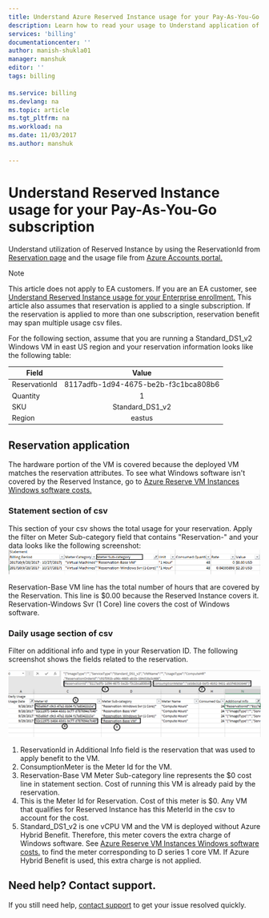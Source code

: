 ```yaml
---
title: Understand Azure Reserved Instance usage for your Pay-As-You-Go subscription  | Microsoft Docs
description: Learn how to read your usage to Understand application of  Reserved Instance for Pay-As-You-Go subscription
services: 'billing'
documentationcenter: ''
author: manish-shukla01
manager: manshuk
editor: ''
tags: billing

ms.service: billing
ms.devlang: na
ms.topic: article
ms.tgt_pltfrm: na
ms.workload: na
ms.date: 11/03/2017
ms.author: manshuk

---
```

# Understand Reserved Instance usage for your Pay-As-You-Go subscription

Understand utilization of Reserved Instance by using the ReservationId from [Reservation page](https://portal.azure.com/?microsoft_azure_marketplace_ItemHideKey=Reservations&Microsoft_Azure_Reservations=true#blade/Microsoft_Azure_Reservations/ReservationsBrowseBlade ) and  the usage file from [Azure Accounts portal.](https://account.azure.com)


>[!NOTE]
>This article does not apply to EA customers. If you are an EA customer, see [Understand  Reserved Instance usage for your Enterprise enrollment.](billing-understand-reserved-instance-usage-ea.md) 
>This article also assumes that reservation is applied to a single subscription. If the reservation is applied to more than one subscription, reservation benefit may span multiple usage csv files. 

For the following section, assume that you are running a Standard_DS1_v2 Windows VM in east US region and your reservation information looks like the following table:

| Field | Value |
|---| :---: |
|ReservationId |8117adfb-1d94-4675-be2b-f3c1bca808b6|
|Quantity |1|
|SKU | Standard_DS1_v2|
|Region | eastus |

## Reservation application

The hardware portion of the VM is covered because the deployed VM matches the reservation attributes. To see what Windows software isn't covered by the Reserved Instance, go to [Azure Reserve VM Instances Windows software costs.](billing-reserved-instance-windows-software-costs.md)

### Statement section of csv
This section of your csv shows the total  usage for your reservation. Apply the filter on Meter Sub-category field that contains "Reservation-" and your data looks like the following screenshot:
![Direct Statement Reservation](./media/billing-understand-reserved-instance-usage/billing-payg-reserved-instance-csv-statements.png)

Reservation-Base VM line has the total number of hours that are covered by the Reservation. This line is $0.00 because the Reserved Instance covers it. Reservation-Windows Svr (1 Core) line covers the cost of Windows software.

### Daily usage section of csv
Filter on additional info and type in your Reservation ID. The following screenshot shows the fields related to the reservation. 

![Daily usage charges](./media/billing-understand-reserved-instance-usage/billing-payg-reserved-instance-csv-details.png)

1. ReservationId in Additional Info field is the reservation that was used to apply benefit to the VM.
2. ConsumptionMeter is the Meter Id for the VM.
3. Reservation-Base VM Meter Sub-category line represents the $0 cost line in statement section. Cost of running this VM is already paid by the reservation.
4. This is the Meter Id for Reservation. Cost of this meter is $0. Any VM that qualifies for Reserved Instance has this MeterId in the csv to account for the cost. 
5. Standard_DS1_v2 is one vCPU VM and the VM is deployed without Azure Hybrid Benefit. Therefore, this meter covers the extra charge of Windows software. See [Azure Reserve VM Instances Windows software costs.](billing-reserved-instance-windows-software-costs.md) to find the meter corresponding to D series 1 core VM. If Azure Hybrid Benefit is used, this extra charge is not applied. 

## Need help? Contact support.

If you still need help, [contact support](https://portal.azure.com/?#blade/Microsoft_Azure_Support/HelpAndSupportBlade) to get your issue resolved quickly.